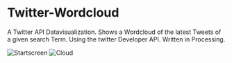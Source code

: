 # Twitter-Wordcloud
A Twitter API Datavisualization. Shows a Wordcloud of the latest Tweets of a given search Term. Using the twitter Developer API. Written in Processing.

![Startscreen](../master/j_TwitterAPI/data/screen01.png)
![Cloud](../master/j_TwitterAPI/data/screen02.png)
